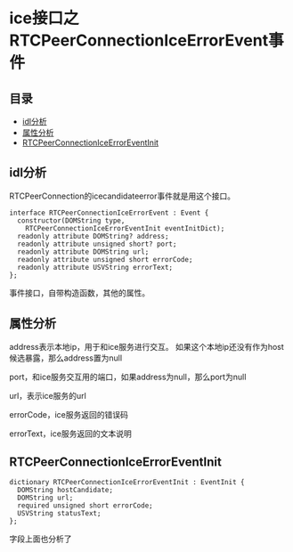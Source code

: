 # ice接口之RTCPeerConnectionIceErrorEvent事件

## 目录

<!-- vim-markdown-toc GFM -->

- [idl分析](#idl分析)
- [属性分析](#属性分析)
- [RTCPeerConnectionIceErrorEventInit](#rtcpeerconnectioniceerroreventinit)

<!-- vim-markdown-toc -->

## idl分析

RTCPeerConnection的icecandidateerror事件就是用这个接口。

    interface RTCPeerConnectionIceErrorEvent : Event {
      constructor(DOMString type,
        RTCPeerConnectionIceErrorEventInit eventInitDict);
      readonly attribute DOMString? address;
      readonly attribute unsigned short? port;
      readonly attribute DOMString url;
      readonly attribute unsigned short errorCode;
      readonly attribute USVString errorText;
    };

事件接口，自带构造函数，其他的属性。

## 属性分析

address表示本地ip，用于和ice服务进行交互。
如果这个本地ip还没有作为host候选暴露，那么address置为null

port，和ice服务交互用的端口，如果address为null，那么port为null

url，表示ice服务的url

errorCode，ice服务返回的错误码

errorText，ice服务返回的文本说明

## RTCPeerConnectionIceErrorEventInit

    dictionary RTCPeerConnectionIceErrorEventInit : EventInit {
      DOMString hostCandidate;
      DOMString url;
      required unsigned short errorCode;
      USVString statusText;
    };

字段上面也分析了
